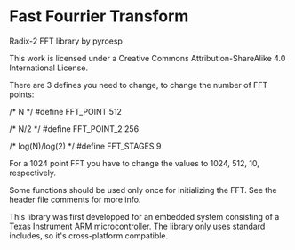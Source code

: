 Fast Fourrier Transform
=======================

Radix-2 FFT library
	by pyroesp

This work is licensed under a Creative Commons Attribution-ShareAlike 4.0 International License.

There are 3 defines you need to change, to change the number of FFT points:

/* N */
#define FFT_POINT 512

/* N/2 */
#define FFT_POINT_2 256

/* log(N)/log(2) */
#define FFT_STAGES 9


For a 1024 point FFT you have to change the values to 1024, 512, 10, respectively.


Some functions should be used only once for initializing the FFT. See the header file comments for more info.

This library was first developped for an embedded system consisting of a Texas Instrument ARM microcontroller.
The library only uses standard includes, so it's cross-platform compatible.
